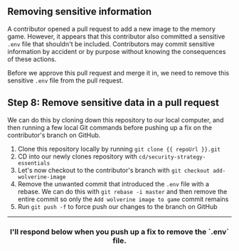 ## Removing sensitive information

A contributor opened a pull request to add a new image to the memory game. However, it appears that this contributor also committed a sensitive `.env` file that shouldn't be included. Contributors may commit sensitive information by accident or by purpose without knowing the consequences of these actions.

Before we approve this pull request and merge it in, we need to remove this sensitive `.env` file from the pull request.

## Step 8: Remove sensitive data in a pull request

We can do this by cloning down this repository to our local computer, and then running a few local Git commands before pushing up a fix on the contributor's branch on GitHub.

1. Clone this repository locally by running `git clone {{ repoUrl }}.git`
1. CD into our newly clones repository with `cd/security-strategy-essentials`
1. Let's now checkout to the contributor's branch with `git checkout add-wolverine-image`
1. Remove the unwanted commit that introduced the `.env` file with a rebase. We can do this with `git rebase -i master` and then remove the entire commit so only the `Add wolverine image to game` commit remains
1. Run `git push -f` to force push our changes to the branch on GitHub

<hr>
<h3 align="center">I'll respond below when you push up a fix to remove the `.env` file.</h3>
